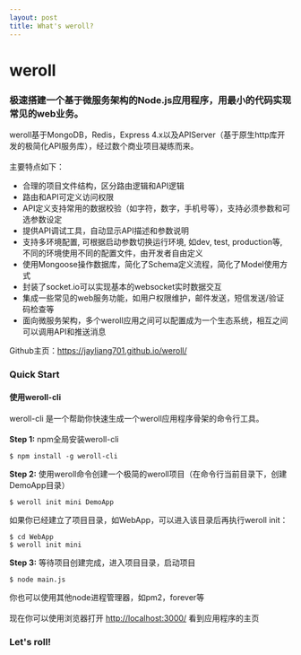 ```yaml
---
layout: post
title: What's weroll?
---
```


<h1>weroll</h1>
<h3>极速搭建一个基于微服务架构的Node.js应用程序，用最小的代码实现常见的web业务。</h3>
weroll基于MongoDB，Redis，Express 4.x以及APIServer（基于原生http库开发的极简化API服务库），经过数个商业项目凝练而来。
<br><br>
主要特点如下：<br>
<ul>
    <li>合理的项目文件结构，区分路由逻辑和API逻辑</li>
    <li>路由和API可定义访问权限</li>
    <li>API定义支持常用的数据校验（如字符，数字，手机号等），支持必须参数和可选参数设定</li>
    <li>提供API调试工具，自动显示API描述和参数说明</li>
    <li>支持多环境配置, 可根据启动参数切换运行环境, 如dev, test, production等, 不同的环境使用不同的配置文件，由开发者自由定义</li>
    <li>使用Mongoose操作数据库，简化了Schema定义流程，简化了Model使用方式</li>
    <li>封装了socket.io可以实现基本的websocket实时数据交互</li>
    <li>集成一些常见的web服务功能，如用户权限维护，邮件发送，短信发送/验证码检查等</li>
    <li>面向微服务架构，多个weroll应用之间可以配置成为一个生态系统，相互之间可以调用API和推送消息</li>
</ul>
Github主页：<a href="https://jayliang701.github.io/weroll/" target="_blank">https://jayliang701.github.io/weroll/</a>

<br>
<h3>Quick Start</h3>
<h4>使用weroll-cli</h4>
weroll-cli 是一个帮助你快速生成一个weroll应用程序骨架的命令行工具。<br><br>
<b>Step 1:</b> npm全局安装weroll-cli
<pre class="highlight"><code style="width:100%;">$ npm install -g weroll-cli</code></pre>

<b>Step 2:</b> 使用weroll命令创建一个极简的weroll项目（在命令行当前目录下，创建DemoApp目录）
<pre class="highlight"><code style="width:100%;">$ weroll init mini DemoApp</code></pre>
如果你已经建立了项目目录，如WebApp，可以进入该目录后再执行weroll init：
<pre class="highlight"><code style="width:100%;">$ cd WebApp
$ weroll init mini</code></pre>

<b>Step 3:</b> 等待项目创建完成，进入项目目录，启动项目
<pre class="highlight"><code style="width:100%;">$ node main.js</code></pre>
你也可以使用其他node进程管理器，如pm2，forever等
<br>
<br>
现在你可以使用浏览器打开 <a href="http://localhost:3000/" target="_blank">http://localhost:3000/</a> 看到应用程序的主页
<br>
<h3>Let's roll!</h3>